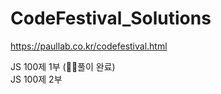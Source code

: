 # CodeFestival_Solutions
https://paullab.co.kr/codefestival.html

JS 100제 1부 (🙆‍♀️풀이 완료) <br/>
JS 100제 2부
